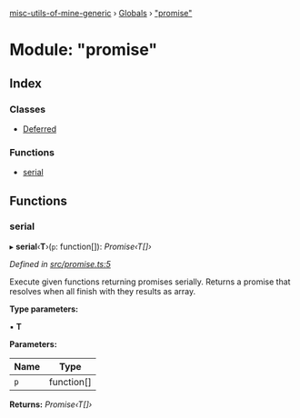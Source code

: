 [misc-utils-of-mine-generic](../README.md) › [Globals](../globals.md) › ["promise"](_promise_.md)

# Module: "promise"

## Index

### Classes

* [Deferred](../classes/_promise_.deferred.md)

### Functions

* [serial](_promise_.md#serial)

## Functions

###  serial

▸ **serial**‹**T**›(`p`: function[]): *Promise‹T[]›*

*Defined in [src/promise.ts:5](https://github.com/cancerberoSgx/misc-utils-of-mine/blob/31c2f04/misc-utils-of-mine-generic/src/promise.ts#L5)*

Execute given functions returning promises serially. Returns a promise that resolves when all finish with they results as array.

**Type parameters:**

▪ **T**

**Parameters:**

Name | Type |
------ | ------ |
`p` | function[] |

**Returns:** *Promise‹T[]›*
